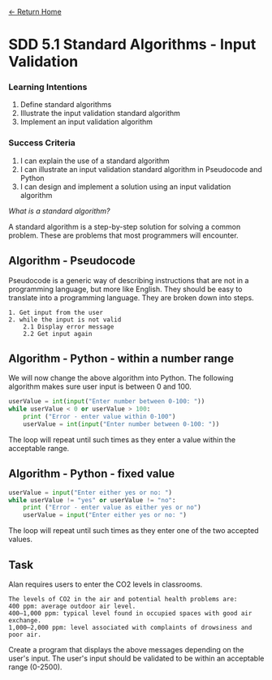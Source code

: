 [<- Return Home](https://speysidecs.github.io/)
# SDD 5.1 Standard Algorithms - Input Validation

### Learning Intentions
1. Define standard algorithms
2. Illustrate the input validation standard algorithm
3. Implement an input validation algorithm

### Success Criteria
1. I can explain the use of a standard algorithm
2. I can illustrate an input validation standard algorithm in Pseudocode and Python
3. I can design and implement a solution using an input validation algorithm



*What is a standard algorithm?*

A standard algorithm is a step-by-step solution for solving a common problem. These are problems that most programmers will encounter.

## Algorithm - Pseudocode
Pseudocode is a generic way of describing instructions that are not in a programming language, but more like English. They should be easy to translate into a programming language. They are broken down into steps.
```
1. Get input from the user
2. while the input is not valid
	2.1 Display error message
	2.2 Get input again
 ```

## Algorithm - Python - within a number range

We will now change the above algorithm into Python. The following algorithm makes sure user input is between 0 and 100.

```python
userValue = int(input("Enter number between 0-100: "))
while userValue < 0 or userValue > 100:
	print ("Error - enter value within 0-100")
	userValue = int(input("Enter number between 0-100: "))
 ```
The loop will repeat until such times as they enter a value within the acceptable range.
## Algorithm - Python - fixed value
```python
userValue = input("Enter either yes or no: ")
while userValue != "yes" or userValue != "no":
	print ("Error - enter value as either yes or no")
	userValue = input("Enter either yes or no: ")
 ```
The loop will repeat until such times as they enter one of the two accepted values.

## Task 

Alan requires users to enter the CO2 levels in classrooms.

```
The levels of CO2 in the air and potential health problems are: 
400 ppm: average outdoor air level. 
400–1,000 ppm: typical level found in occupied spaces with good air exchange. 
1,000–2,000 ppm: level associated with complaints of drowsiness and poor air.
```

Create a program that displays the above messages depending on the user's input. The user's input should be validated to be within an acceptable range (0-2500).
